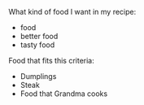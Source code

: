 What kind of food I want in my recipe:

- food
- better food
- tasty food

Food that fits this criteria:
- Dumplings
- Steak
- Food that Grandma cooks

